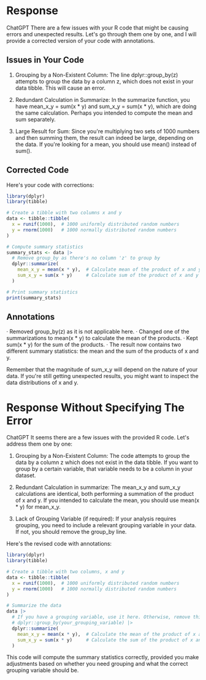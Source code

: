 # Response

ChatGPT
There are a few issues with your R code that might be causing errors and unexpected results. Let's go through them one by one, and I will provide a corrected version of your code with annotations.

## Issues in Your Code
1. Grouping by a Non-Existent Column: The line dplyr::group_by(z) attempts to group the data by a column z, which does not exist in your data tibble. This will cause an error.

2. Redundant Calculation in Summarize: In the summarize function, you have mean_x_y = sum(x * y) and sum_x_y = sum(x * y), which are doing the same calculation. Perhaps you intended to compute the mean and sum separately.

3. Large Result for Sum: Since you're multiplying two sets of 1000 numbers and then summing them, the result can indeed be large, depending on the data. If you're looking for a mean, you should use mean() instead of sum().

## Corrected Code
Here's your code with corrections:

```R
library(dplyr)
library(tibble)

# Create a tibble with two columns x and y
data <- tibble::tibble(
  x = runif(1000),  # 1000 uniformly distributed random numbers
  y = rnorm(1000)   # 1000 normally distributed random numbers
)

# Compute summary statistics
summary_stats <- data |>
  # Remove group_by as there's no column 'z' to group by
  dplyr::summarize(
    mean_x_y = mean(x * y),  # Calculate mean of the product of x and y
    sum_x_y = sum(x * y)     # Calculate sum of the product of x and y
  )

# Print summary statistics
print(summary_stats)

```

## Annotations
· Removed group_by(z) as it is not applicable here.
· Changed one of the summarizations to mean(x * y) to calculate the mean of the products.
· Kept sum(x * y) for the sum of the products.
· The result now contains two different summary statistics: the mean and the sum of the products of x and y.

Remember that the magnitude of sum_x_y will depend on the nature of your data. If you're still getting unexpected results, you might want to inspect the data distributions of x and y.

# Response Without Specifying The Error

ChatGPT
It seems there are a few issues with the provided R code. Let's address them one by one:

1. Grouping by a Non-Existent Column: The code attempts to group the data by a column z which does not exist in the data tibble. If you want to group by a certain variable, that variable needs to be a column in your dataset.

2. Redundant Calculation in summarize: The mean_x_y and sum_x_y calculations are identical, both performing a summation of the product of x and y. If you intended to calculate the mean, you should use mean(x * y) for mean_x_y.

3. Lack of Grouping Variable (if required): If your analysis requires grouping, you need to include a relevant grouping variable in your data. If not, you should remove the group_by line.

Here's the revised code with annotations:

```R
library(dplyr)
library(tibble)

# Create a tibble with two columns, x and y
data <- tibble::tibble(
  x = runif(1000),  # 1000 uniformly distributed random numbers
  y = rnorm(1000)   # 1000 normally distributed random numbers
)

# Summarize the data
data |> 
  # If you have a grouping variable, use it here. Otherwise, remove this line.
  # dplyr::group_by(your_grouping_variable) |>
  dplyr::summarize(
    mean_x_y = mean(x * y),  # Calculate the mean of the product of x and y
    sum_x_y = sum(x * y)     # Calculate the sum of the product of x and y
  )
```

This code will compute the summary statistics correctly, provided you make adjustments based on whether you need grouping and what the correct grouping variable should be.